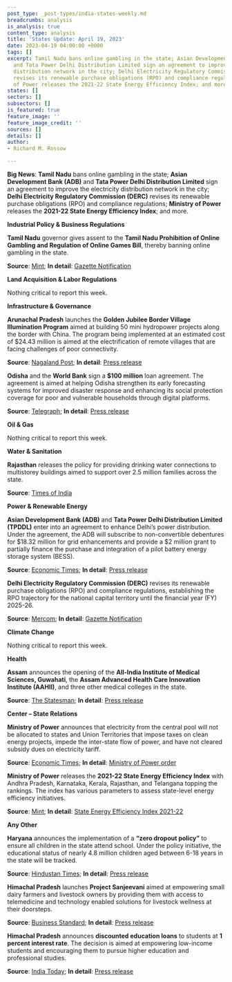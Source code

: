 ```yaml
---
post_type: _post-types/india-states-weekly.md
breadcrumbs: analysis
is_analysis: true
content_type: analysis
title: 'States Update: April 19, 2023'
date: 2023-04-19 04:00:00 +0000
tags: []
excerpt: Tamil Nadu bans online gambling in the state; Asian Development Bank (ADB)
  and Tata Power Delhi Distribution Limited sign an agreement to improve the electricity
  distribution network in the city; Delhi Electricity Regulatory Commission (DERC)
  revises its renewable purchase obligations (RPO) and compliance regulations; Ministry
  of Power releases the 2021-22 State Energy Efficiency Index; and more.
states: []
sectors: []
subsectors: []
is_featured: true
feature_image: ''
feature_image_credit: ''
sources: []
details: []
author:
- Richard M. Rossow

---
```

**Big News**: **Tamil Nadu** bans online gambling in the state; **Asian Development Bank (ADB)** and **Tata Power Delhi Distribution Limited** sign an agreement to improve the electricity distribution network in the city; **Delhi Electricity Regulatory Commission (DERC)** revises its renewable purchase obligations (RPO) and compliance regulations; **Ministry of Power** releases the **2021-22 State Energy Efficiency Index**; and more.

**Industrial Policy & Business Regulations**

**Tamil Nadu** governor gives assent to the **Tamil Nadu Prohibition of Online Gambling and Regulation of Online Games Bill**, thereby banning online gambling in the state. 

**Source**: [Mint](https://www.livemint.com/news/india/tamil-nadu-bans-online-gaming-imposes-fine-up-to-rs-10-lakh-or-3-year-jail-11681195033226.html); **In detail**: [Gazette Notification](http://www.stationeryprinting.tn.gov.in/extraordinary/2023/116_Ex_IV_2_2023.pdf)

**Land Acquisition & Labor Regulations**

Nothing critical to report this week.

**Infrastructure & Governance**

**Arunachal Pradesh** launches the **Golden Jubilee Border Village Illumination Program** aimed at building 50 mini hydropower projects along the border with China. The program being implemented at an estimated cost of $24.43 million is aimed at the electrification of remote villages that are facing challenges of poor connectivity. 

**Source**: [Nagaland Post](https://nagalandpost.com/index.php/khandu-government-building-mini-power-projects-along-china-border-in-arunachal/); **In detail**: [Press release](https://pib.gov.in/PressReleaseIframePage.aspx?PRID=1915417)

**Odisha** and the **World Bank** sign a **$100 million** loan agreement. The agreement is aimed at helping Odisha strengthen its early forecasting systems for improved disaster response and enhancing its social protection coverage for poor and vulnerable households through digital platforms. 

**Source**: [Telegraph](https://www.telegraphindia.com/india/world-bank-approves-100-million-loan-to-odisha/cid/1930161); **In detail**: [Press release](https://www.worldbank.org/en/news/press-release/2023/03/28/world-bank-approves-100-million-to-increase-social-protection-and-disaster-resilience-in-odisha)

**Oil & Gas**

Nothing critical to report this week.

**Water & Sanitation**

**Rajasthan** releases the policy for providing drinking water connections to multistorey buildings aimed to support over 2.5 million families across the state. 

**Source**: [Times of India](https://timesofindia.indiatimes.com/city/jaipur/raj-announces-policy-for-water-connections-to-high-rise-bldgs/articleshow/99480322.cms)

**Power & Renewable Energy**

**Asian Development Bank (ADB)** and **Tata Power Delhi Distribution Limited (TPDDL)** enter into an agreement to enhance Delhi’s power distribution. Under the agreement, the ADB will subscribe to non-convertible debentures for $18.32 million for grid enhancements and provide a $2 million grant to partially finance the purchase and integration of a pilot battery energy storage system (BESS). 

**Source**: [Economic Times](https://energy.economictimes.indiatimes.com/news/power/adb-tata-power-sign-deal-to-enhance-delhis-power-distribution/99376480); **In detail**: [Press release](https://www.adb.org/news/adb-tata-power-sign-deal-enhance-delhi-s-power-distribution-through-grid-enhancements-and)

**Delhi Electricity Regulatory Commission (DERC)** revises its renewable purchase obligations (RPO) and compliance regulations, establishing the RPO trajectory for the national capital territory until the financial year (FY) 2025-26. 

**Source**: [Mercom](https://www.mercomindia.com/delhi-power-purchase-obligation-fy26); **In detail**: [Gazette Notification](https://www.derc.gov.in/sites/default/files/DERC%20%28Renewable%20Purchase%20Obligation%20and%20Renewable%20Energy%20Certificate%20Framework%20Implementation%29%20%28First%20Amendment%29%20Regulations%2C%202023.pdf)

**Climate Change**

Nothing critical to report this week.

**Health**

**Assam** announces the opening of the **All-India Institute of Medical Sciences, Guwahati**, the **Assam Advanced Health Care Innovation Institute (AAHII)**, and three other medical colleges in the state. 

**Source**: [The Statesman](https://www.thestatesman.com/india/pm-launches-projects-worth-over-rs-3400-cr-in-assam-1503172174.html); **In detail**: [Press release](https://www.pib.gov.in/PressReleasePage.aspx?PRID=1916529)

**Center – State Relations**

**Ministry of Power** announces that electricity from the central pool will not be allocated to states and Union Territories that impose taxes on clean energy projects, impede the inter-state flow of power, and have not cleared subsidy dues on electricity tariff. 

**Source**: [Economic Times](https://economictimes.indiatimes.com/industry/energy/power/govt-sets-criteria-for-allocation-of-power-from-central-pool-to-states-uts/articleshow/99297037.cms?from=mdr); **In detail**: [Ministry of Power order](https://powerline.net.in/wp-content/uploads/2023/04/Allocation-of-Power-from-Unallocated-quota-to-States-UTs-reg.pdf)

**Ministry of Power** releases the **2021-22 State Energy Efficiency Index** with Andhra Pradesh, Karnataka, Kerala, Rajasthan, and Telangana topping the rankings. The index has various parameters to assess state-level energy efficiency initiatives. 

**Source**: [Mint](https://www.livemint.com/industry/energy/andhra-pradesh-karnataka-kerala-rajasthan-telangana-front-runners-in-state-energy-efficiency-index-202122-11681138453303.html); **In detail**: [State Energy Efficiency Index 2021-22](https://stateenergyefficiencyindex.in/wp-content/uploads/2023/04/State-Energy-Efficiency-Index-2021-22-Report.pdf)

**Any Other**

**Haryana** announces the implementation of a **“zero dropout policy”** to ensure all children in the state attend school. Under the policy initiative, the educational status of nearly 4.8 million children aged between 6-18 years in the state will be tracked. 

**Source**: [Hindustan Times](https://www.hindustantimes.com/cities/gurugram-news/haryana-cm-implements-zero-dropout-policy-to-track-48-lakh-children-s-education-nep-to-be-implemented-by-2025-101681040952357.html); **In detail**: [Press release](https://prharyana.gov.in/en/haryana-chief-minister-sh-manohar-lal-said-that-the-state-government-has-successfully-implemented)

**Himachal Pradesh** launches **Project Sanjeevani** aimed at empowering small dairy farmers and livestock owners by providing them with access to telemedicine and technology enabled solutions for livestock wellness at their doorsteps. 

**Source**: [Business Standard](https://www.business-standard.com/economy/news/himachal-pradesh-launches-project-sanjeevani-to-empower-dairy-farmers-123040900416_1.html); **In detail**: [Press release](http://himachalpr.gov.in/OnePressRelease.aspx?Language=1&ID=27092)

**Himachal Pradesh** announces **discounted education loans** to students at **1 percent interest rate**. The decision is aimed at empowering low-income students and encouraging them to pursue higher education and professional studies. 

**Source**: [India Today](https://www.indiatoday.in/education-today/news/story/himachal-pradesh-government-to-provide-education-loan-to-students-at-1-interest-2358426-2023-04-11); **In detail**: [Press release](http://himachalpr.gov.in/OneNews.aspx?Language=1&ID=27095)